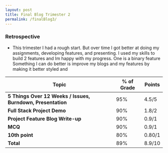 ```yaml
---
layout: post
title: Final Blog Trimester 2
permalink: /finalBlog3/
---
```


### Retrospective
- This trimester I had a rough start. But over time I got better at doing my assignments, developing features, and presenting. I used my skills to build 2 features and Im happy with my progress. One is a binary feature Something I can do better is improve my blogs and my features by making it better styled and 

<table>
  <thead>
    <tr>
      <th>Topic</th>
      <th>% of Grade</th>
      <th>Points</th>
    </tr>
  </thead>
  <tbody>
    <tr>
      <td><strong>5 Things Over 12 Weeks / Issues, Burndown, Presentation</strong></td>
      <td>95%</td>
      <td>4.5/5</td>
    </tr>
    <tr>
      <td><strong>Full Stack Project Demo</strong></td>
      <td>90%</td>
      <td>1.8/2</td>
    </tr>
    <tr>
      <td><strong>Project Feature Blog Write-up</strong></td>
      <td>90%</td>
      <td>0.9/1</td>
    </tr>
    <tr>
      <td><strong>MCQ</strong></td>
      <td>90%</td>
      <td>0.9/1</td>
    </tr>
    <tr>
      <td><strong>10th point</strong></td>
      <td>80%</td>
      <td>0.80/1</td>
    </tr>
    <tr>
      <td><strong>Total</strong></td>
      <td>89%</td>
      <td>8.9/10</td>
    </tr>
  </tbody>
</table>




